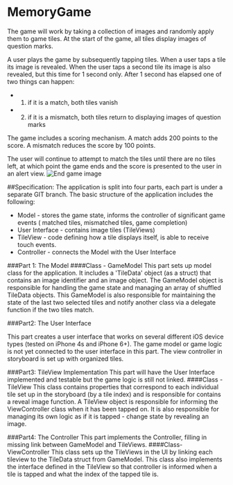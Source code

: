 # MemoryGame
The game will work by taking a collection of images and randomly apply them to game tiles. At the start of the game, all tiles display images of question marks.

A user plays the game by subsequently tapping tiles. When a user taps a tile its image is revealed. When the user taps a second tile its image is also revealed, but this time for 1 second only. After 1 second has elapsed one of two things can happen:
* 1) if it is a match, both tiles vanish
* 2) if it is a mismatch, both tiles return to displaying images of question marks

The game includes a scoring mechanism. A match adds 200 points to the score. A mismatch reduces the score by 100 points.

The user will continue to attempt to match the tiles until there are no tiles left, at which point the game ends and the score is presented to the user in an alert view.
![End game image](http://github.com/pgn127/MemoryGame/master/endgame.png "OptionalTitle")


##Specification:
The application is split into four parts, each part is under a separate GIT branch.
The basic structure of the application includes the following:
* Model - stores the game state, informs the controller of significant game events ( matched tiles, mismatched tiles, game completion)
* User Interface - contains image tiles (TileViews)
* TileView - code defining how a tile displays itself, is able to receive touch events.
* Controller - connects the Model with the User Interface

###Part 1: The Model
####Class - GameModel
This part sets up model class for the application. It includes a 'TileData' object (as a struct) that contains an image identifier and an image object. The GameModel object is responsible for handling the game state and managing an array of shuffled TileData objects. This GameModel is also responsible for maintaining the state of the last two selected tiles and notify another class via a delegate function if the two tiles match.

###Part2: The User Interface

This part creates a user interface that works on several different iOS device types (tested on iPhone 4s and iPhone 6+). The game model or game logic is not yet connected to the user interface in this part. The view controller in storyboard is set up with organized tiles.


###Part3: TileView Implementation
This part will have the User Interface implemented and testable but the game logic is still not linked.
####Class - TileView 
This class contains properties that correspond to each individual tile set up in the storyboard (by a tile index) and is responsible for contains a reveal image function. A TileView object is responsible for informing the ViewController class when it has been tapped on. It is also responsible for managing its own logic as if it is tapped - change state by revealing an image. 

###Part4: The Controller
This part implements the Controller, filling in missing link between GameModel and TileViews. 
####Class- ViewController
This class sets up the TileViews in the UI by linking each tileview to the TileData struct from GameModel. This class also implements the interface defined in the TileView so that controller is informed when a tile is tapped and what the index of the tapped tile is.




